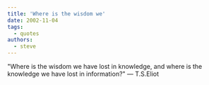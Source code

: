 ```yaml
---
title: 'Where is the wisdom we'
date: 2002-11-04
tags:
  - quotes
authors:
  - steve
---
```


"Where is the wisdom we have lost in knowledge, and where is the knowledge we have lost in information?"
— T.S.Eliot
